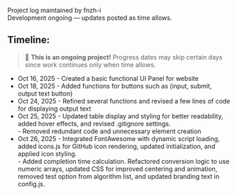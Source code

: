 Project log maintained by fnzh-i <br>
Development ongoing — updates posted as time allows.

## Timeline: 
> 🚧 **This is an ongoing project!** Progress dates may skip certain days since work continues only when time allows.

- Oct 16, 2025 - Created a basic functional UI Panel for website
- Oct 18, 2025 - Added functions for buttons such as (input, submit, output text button)
- Oct 24, 2025 - Refined several functions and revised a few lines of code for displaying output text
- Oct 25, 2025 - Updated table display and styling for better readability, added hover effects, and revised .gitignore settings.<br>
               - Removed redundant code and unnecessary element creation
- Oct 26, 2025 - Integrated FontAwesome with dynamic script loading, added icons.js for GitHub icon rendering, updated initialization,
               and applied icon styling.<br>
               - Added completion time calculation. Refactored conversion logic to use numeric arrays, updated CSS for improved centering and animation, removed test option from algorithm list, and updated branding text in config.js.